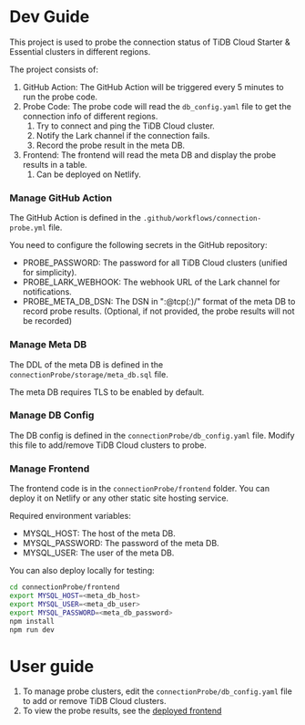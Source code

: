 # Dev Guide

This project is used to probe the connection status of TiDB Cloud Starter & Essential clusters in different regions.

The project consists of:
1. GitHub Action: The GitHub Action will be triggered every 5 minutes to run the probe code.
2. Probe Code: The probe code will read the `db_config.yaml` file to get the connection info of different regions.
   1. Try to connect and ping the TiDB Cloud cluster.
   2. Notify the Lark channel if the connection fails.
   3. Record the probe result in the meta DB.
3. Frontend: The frontend will read the meta DB and display the probe results in a table.
   1. Can be deployed on Netlify.

### Manage GitHub Action

The GitHub Action is defined in the `.github/workflows/connection-probe.yml` file.

You need to configure the following secrets in the GitHub repository:
- PROBE_PASSWORD: The password for all TiDB Cloud clusters (unified for simplicity).
- PROBE_LARK_WEBHOOK: The webhook URL of the Lark channel for notifications.
- PROBE_META_DB_DSN: The DSN in "<user>:<PASSWORD>@tcp(<host>:<port>)/<db>" format of the meta DB to record probe results. (Optional, if not provided, the probe results will not be recorded)

### Manage Meta DB

The DDL of the meta DB is defined in the `connectionProbe/storage/meta_db.sql` file.

The meta DB requires TLS to be enabled by default.

### Manage DB Config

The DB config is defined in the `connectionProbe/db_config.yaml` file. Modify this file to add/remove TiDB Cloud clusters to probe.

### Manage Frontend

The frontend code is in the `connectionProbe/frontend` folder. You can deploy it on Netlify or any other static site hosting service.

Required environment variables:
- MYSQL_HOST: The host of the meta DB.
- MYSQL_PASSWORD: The password of the meta DB.
- MYSQL_USER: The user of the meta DB.

You can also deploy locally for testing:
```bash
cd connectionProbe/frontend
export MYSQL_HOST=<meta_db_host>
export MYSQL_USER=<meta_db_user>
export MYSQL_PASSWORD=<meta_db_password>
npm install
npm run dev
```


# User guide

1. To manage probe clusters, edit the `connectionProbe/db_config.yaml` file to add or remove TiDB Cloud clusters.
2. To view the probe results, see the [deployed frontend]()